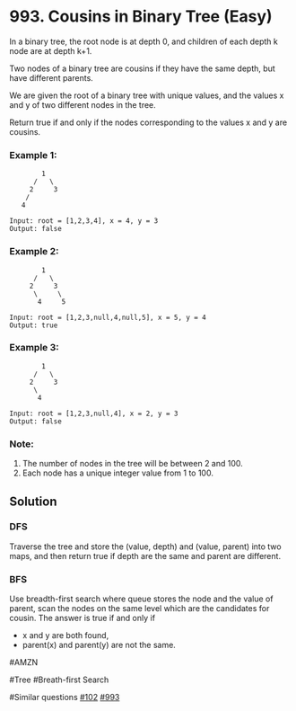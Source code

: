 # 993. Cousins in Binary Tree (Easy)

In a binary tree, the root node is at depth 0, and children of each depth k node are at depth k+1.

Two nodes of a binary tree are cousins if they have the same depth, but have different parents.

We are given the root of a binary tree with unique values, and the values x and y of two different nodes in the tree.

Return true if and only if the nodes corresponding to the values x and y are cousins.

### Example 1:
```
        1
      /   \
     2     3
    /
   4

Input: root = [1,2,3,4], x = 4, y = 3
Output: false
```

### Example 2:
```
        1
      /   \
     2     3
      \     \
       4     5

Input: root = [1,2,3,null,4,null,5], x = 5, y = 4
Output: true
```

### Example 3:
```
        1
      /   \
     2     3
      \
       4

Input: root = [1,2,3,null,4], x = 2, y = 3
Output: false
```

### Note:
1. The number of nodes in the tree will be between 2 and 100.
2. Each node has a unique integer value from 1 to 100.

## Solution
### DFS
Traverse the tree and store the (value, depth) and (value, parent) into two maps, and then return true if depth are the same and parent are different.

### BFS
Use breadth-first search where queue stores the node and the value of parent, scan the nodes on the same level which are the candidates for cousin. The answer is true if and only if
- x and y are both found,
- parent(x) and parent(y) are not the same.

#AMZN

#Tree #Breath-first Search

#Similar questions [#102](../p102m/README.md) [#993](../p993e/README.md)
